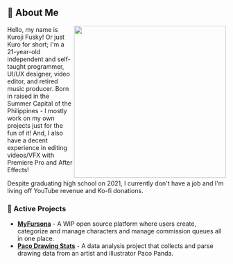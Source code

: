## 🦊 About Me
<img width="350" align="right" src="https://github-readme-stats.vercel.app/api/top-langs/?username=kuroji-fusky&layout=compact&theme=dark&langs_count=10&hide_border=true&include_all_commits=true&card_width=320&hide=jupyter%20notebook,markdown,svg,json,css,html">

Hello, my name is Kuroji Fusky! Or just Kuro for short; I'm a 21-year-old independent and self-taught programmer, UI/UX designer, video editor, and retired music producer. Born in raised in the Summer Capital of the Philippines - I mostly work on my own projects just for the fun of it! And, I also have a decent experience in editing videos/VFX with Premiere Pro and After Effects!

Despite graduating high school on 2021, I currently don't have a job and I'm living off YouTube revenue and Ko-fi donations.

### 🌟 Active Projects
- **[MyFursona][mf]** - A WIP open source platform where users create, categorize and manage characters and manage commission queues all in one place.
- **[Paco Drawing Stats][paco]** - A data analysis project that collects and parse drawing data from an artist and illustrator Paco Panda.

<!--- Projects --->
[mf]: https://github.com/MyFursona-Project/MyFursona
[paco]: https://github.com/kuroji-fusky/pacopanda-drawing-stats
